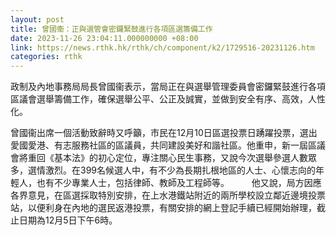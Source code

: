 ```yaml
---
layout: post
title: 曾國衞：正與選管會密鑼緊鼓進行各項區選籌備工作
date: 2023-11-26 23:04:11.000000000 +08:00
link: https://news.rthk.hk/rthk/ch/component/k2/1729516-20231126.htm
categories: rthk
---
```


政制及內地事務局局長曾國衞表示，當局正在與選舉管理委員會密鑼緊鼓進行各項區議會選舉籌備工作，確保選舉公平、公正及誠實，並做到安全有序、高效，人性化。

曾國衞出席一個活動致辭時又呼籲，市民在12月10日區選投票日踴躍投票，選出愛國愛港、有志服務社區的區議員，共同建設美好和諧社區。他重申，新一屆區議會將重回《基本法》的初心定位，專注關心民生事務，又說今次選舉參選人數眾多，選情激烈。在399名候選人中，有不少為長期扎根地區的人士、心懷志向的年輕人，也有不少專業人士，包括律師、教師及工程師等。
　　 
他又說，局方因應各界意見，在區選採取特別安排，在上水港鐵站附近的兩所學校設立鄰近邊境投票站，以便利身在內地的選民返港投票，有關安排的網上登記手續已經開始辦理，截止日期為12月5日下午6時。
